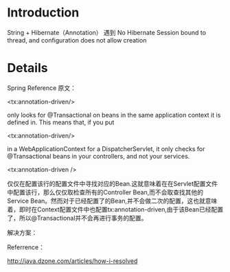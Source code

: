 # Introduction #

String + Hibernate（Annotation） 遇到 No Hibernate Session bound to thread, and configuration does not allow creation


# Details #

Spring Reference 原文：



&lt;tx:annotation-driven/&gt;

 only looks for @Transactional on beans in the same application context it is defined in. This means that, if you put 

&lt;tx:annotation-driven/&gt;

 in a WebApplicationContext for a DispatcherServlet, it only checks for @Transactional beans in your controllers, and not your services.




&lt;tx:annotation-driven /&gt;

 仅仅在配置该行的配置文件中寻找对应的Bean.这就意味着在在Servlet配置文件中配置该行，那么仅仅取检查所有的Controller Bean,而不会取查找其他的Service Bean。然而对于已经配置了的Bean,并不会做二次的配置，这也就意味着，即时在Context配置文件中也配置tx:annotation-driven,由于该Bean已经配置了，所以@Transactional并不会再进行事务的配置。

解决方案：

Referrence：

http://java.dzone.com/articles/how-i-resolved
